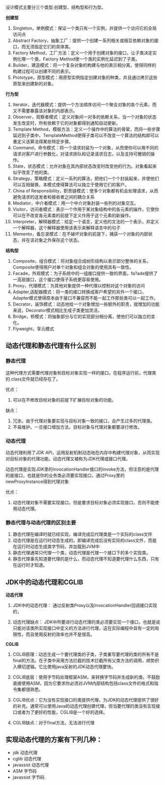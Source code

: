 设计模式主要分三个类型:创建型、结构型和行为型。 

**创建型**
 
1. Singleton，单例模式：保证一个类只有一个实例，并提供一个访问它的全局访问点 
2. Abstract Factory，抽象工厂：提供一个创建一系列相关或相互依赖对象的接口，而无须指定它们的具体类。 
3. Factory Method，工厂方法：定义一个用于创建对象的接口，让子类决定实例化哪一个类，Factory Method使一个类的实例化延迟到了子类。 
4. Builder，建造模式：将一个复杂对象的构建与他的表示相分离，使得同样的构建过程可以创建不同的表示。 
5. Prototype，原型模式：用原型实例指定创建对象的种类，并且通过拷贝这些原型来创建新的对象。 


**行为型**

1. Iterator，迭代器模式：提供一个方法顺序访问一个聚合对象的各个元素，而又不需要暴露该对象的内部表示。 
2. Observer，观察者模式：定义对象间一对多的依赖关系，当一个对象的状态发生改变时，所有依赖于它的对象都得到通知自动更新。 
3. Template Method，模板方法：定义一个操作中的算法的骨架，而将一些步骤延迟到子类中，TemplateMethod使得子类可以不改变一个算法的结构即可以重定义该算法得某些特定步骤。 
4. Command，命令模式：将一个请求封装为一个对象，从而使你可以用不同的请求对客户进行参数化，对请求排队和记录请求日志，以及支持可撤销的操作。 
5. State，状态模式：允许对象在其内部状态改变时改变他的行为。对象看起来似乎改变了他的类。 
6. Strategy，策略模式：定义一系列的算法，把他们一个个封装起来，并使他们可以互相替换，本模式使得算法可以独立于使用它们的客户。 
7. China of Responsibility，职责链模式：使多个对象都有机会处理请求，从而避免请求的送发者和接收者之间的耦合关系 
8. Mediator，中介者模式：用一个中介对象封装一些列的对象交互。 
9. Visitor，访问者模式：表示一个作用于某对象结构中的各元素的操作，它使你可以在不改变各元素类的前提下定义作用于这个元素的新操作。 
10. Interpreter，解释器模式：给定一个语言，定义他的文法的一个表示，并定义一个解释器，这个解释器使用该表示来解释语言中的句子
11. Memento，备忘录模式：在不破坏对象的前提下，捕获一个对象的内部状态，并在该对象之外保存这个状态。 

**结构型** 

1. Composite，组合模式：将对象组合成树形结构以表示部分整体的关系，Composite使得用户对单个对象和组合对象的使用具有一致性。 
2. Facade，外观模式：为子系统中的一组接口提供一致的界面，fa?ade提供了一高层接口，这个接口使得子系统更容易使用。
3. Proxy，代理模式：为其他对象提供一种代理以控制对这个对象的访问 
4. Adapter,适配器模式：将一类的接口转换成客户希望的另外一个接口，Adapter模式使得原本由于接口不兼容而不能一起工作那些类可以一起工作。 
5. Decrator，装饰模式：动态地给一个对象增加一些额外的职责，就增加的功能来说，Decorator模式相比生成子类更加灵活。 
6. Bridge，桥模式：将抽象部分与它的实现部分相分离，使他们可以独立的变化。 
7. Flyweight，享元模式


## 动态代理和静态代理有什么区别
### 静态代理
这种代理方式需要代理对象和目标对象实现一样的接口。在程序运行前，代理类的.class文件就已经存在了。

优点：

1. 可以在不修改目标对象的前提下扩展目标对象的功能。

缺点：

1. 冗余。由于代理对象要实现与目标对象一致的接口，会产生过多的代理类。
2. 不易维护。一旦接口增加方法，目标对象与代理对象都要进行修改。

### 动态代理
动态代理利用了JDK API，运用反射机制动态地在内存中构建代理对象，从而实现对目标对象的代理功能。动态代理又被称为JDK代理或接口代理。

动态代理是实现JDK里的InvocationHandler接口的invoke方法，但注意的是代理的是接口，也就是你的业务类必须要实现接口，通过Proxy里的newProxyInstance得到代理对象

优点：
1. 动态代理对象不需要实现接口，但是要求目标对象必须实现接口，否则不能使用动态代理。

### 静态代理与动态代理的区别主要

1. 静态代理在编译时就已经实现，编译完成后代理类是一个实际的class文件
2. 动态代理是在运行时动态生成的，即编译完成后没有实际的class文件，而是在运行时动态生成类字节码，并加载到JVM中
3. 静态代理通常只代理一个类，动态代理是代理一个接口下的多个实现类。
4. 静态代理事先知道要代理的是什么，而动态代理不知道要代理什么东西，只有在运行时才知道。

## JDK中的动态代理和CGLIB
**动态代理**

1. JDK中的动态代理： 通过反射类Proxy以及InvocationHandler回调接口实现的，

2. 动态代理缺点： JDK中所要进行动态代理的类必须要实现一个接口，也就是说只能对该类所实现接口中定义的方法进行代理，这在实际编程中具有一定的局限性，而且使用反射的效率也并不是很高。

**CGLIB**

1. CGLIB原理：动态生成一个要代理类的子类，子类重写要代理的类的所有不是final的方法。在子类中采用方法拦截的技术拦截所有父类方法的调用，顺势织入横切逻辑。它比使用java反射的JDK动态代理要快。

2. CGLIB底层：使用字节码处理框架ASM，来转换字节码并生成新的类。不鼓励直接使用ASM，因为它要求你必须对JVM内部结构包括class文件的格式和指令集都很熟悉。

3. CGLIB优点：它为没有实现接口的类提供代理，为JDK的动态代理提供了很好的补充。通常可以使用Java的动态代理创建代理，但当要代理的类没有实现接口或者为了更好的性能，CGLIB是一个好的选择。

4. CGLIB缺点：对于final方法，无法进行代理


## 实现动态代理的方案有下列几种：
- jdk 动态代理
- cglib 动态代理
- javassist 动态代理
- ASM 字节码
- javassist 字节码
